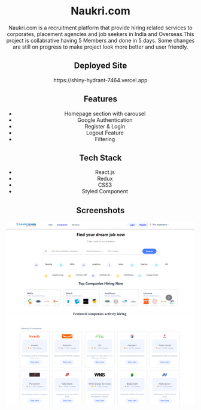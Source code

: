 <h1 align="center">Naukri.com</h1>
<p align="center">Naukri.com is a recruitment platform that provide hiring related services to corporates, placement agencies and job seekers in India and Overseas.This project is collabrative having 5 Members and done in 5 days. Some changes are still on progress to make project look more better and user friendly.</p>
<h2 align="center">Deployed Site</h2> <p align='center'>https://shiny-hydrant-7464.vercel.app</p> 
<h2 align="center">Features</h2>
<ul align='center'><li>Homepage section with carousel</li> <li>Google Authentication</li> <li>Register & Login </li><li>Logout Feature</li> <li>Filtering</li></ul>
<h2 align='center'>Tech Stack</h2> <ul align='center'><li>React.js</li><li>Redux</li><li>CSS3</li> <li>Styled Component</li></ul>
<h2 align='center'>Screenshots</h2>

![Landing Page 1](https://raw.githubusercontent.com/ayushanshu001/shrewd-drink-6002/main/Screenshoot.PNG?raw=true)
<br/>
![Company Page 2](https://github.com/ayushanshu001/shrewd-drink-6002/blob/main/Screenshots2.PNG?raw=true)


